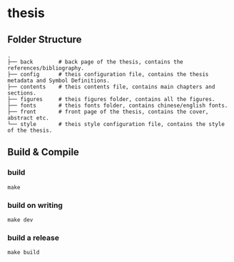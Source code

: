 # thesis

## Folder Structure
```
.
├── back        # back page of the thesis, contains the references/bibliography.
├── config      # theis configuration file, contains the thesis metadata and Symbol Definitions.
├── contents    # theis contents file, contains main chapters and sections.
├── figures     # theis figures folder, contains all the figures.
├── fonts       # theis fonts folder, contains chinese/english fonts.
├── front       # front page of the thesis, contains the cover, abstract etc.
└── style       # theis style configuration file, contains the style of the thesis.
```

## Build & Compile
### build
```
make
```

### build on writing
```
make dev
```

### build a release
```
make build
```